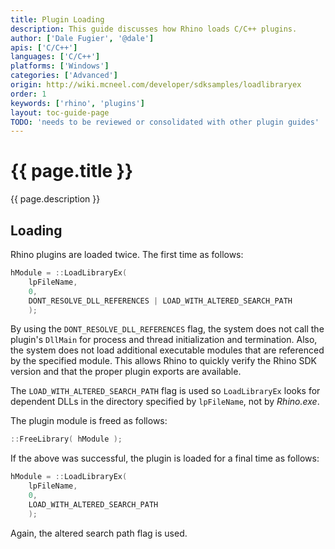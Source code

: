 ```yaml
---
title: Plugin Loading
description: This guide discusses how Rhino loads C/C++ plugins.
author: ['Dale Fugier', '@dale']
apis: ['C/C++']
languages: ['C/C++']
platforms: ['Windows']
categories: ['Advanced']
origin: http://wiki.mcneel.com/developer/sdksamples/loadlibraryex
order: 1
keywords: ['rhino', 'plugins']
layout: toc-guide-page
TODO: 'needs to be reviewed or consolidated with other plugin guides'
---
```


# {{ page.title }}

{{ page.description }}

## Loading

Rhino plugins are loaded twice.  The first time as follows:

```cpp
hModule = ::LoadLibraryEx(
    lpFileName,
    0,
    DONT_RESOLVE_DLL_REFERENCES | LOAD_WITH_ALTERED_SEARCH_PATH
    );
```

By using the `DONT_RESOLVE_DLL_REFERENCES` flag, the system does not call the plugin's `DllMain` for process and thread initialization and termination.  Also, the system does not load additional executable modules that are referenced by the specified module.  This allows Rhino to quickly verify the Rhino SDK version and that the proper plugin exports are available.

The `LOAD_WITH_ALTERED_SEARCH_PATH` flag is used so `LoadLibraryEx` looks for dependent DLLs in the directory specified by `lpFileName`, not by *Rhino.exe*.

The plugin module is freed as follows:

```cpp
::FreeLibrary( hModule );
```

If the above was successful, the plugin is loaded for a final time as follows:

```cpp
hModule = ::LoadLibraryEx(
    lpFileName,
    0,
    LOAD_WITH_ALTERED_SEARCH_PATH
    );
```

Again, the altered search path flag is used.
